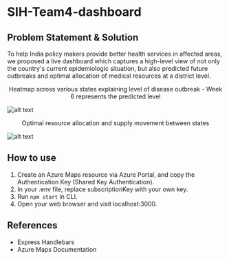# SIH-Team4-dashboard
## Problem Statement & Solution
To help India policy makers provide better health services in affected areas, we proposed a live dashboard which captures a high-level view of not only the country's current epidemiologic situation, but also predicted future outbreaks and optimal allocation of medical resources at a district level.

<p align="center">Heatmap across various states explaining level of disease outbreak - Week 6 represents the predicted level</p>

![alt text](https://drive.google.com/uc?export=download&id=13JJEPYvfcMwykIGGCLI-XfFKo9PZ8AiR)

<p align="center">Optimal resource allocation and supply movement between states</p>

![alt text](https://drive.google.com/uc?export=download&id=1kyN4tBkS8p4IBeF4Fv5frClD5Fx28Yf2) 

## How to use
1. Create an Azure Maps resource via Azure Portal, and copy the Authentication Key (Shared Key Authentication).
2. In your .env file, replace subscriptionKey with your own key.
3. Run `npm start` in CLI.
4. Open your web browser and visit localhost:3000.

## References
- Express Handlebars
- Azure Maps Documentation 